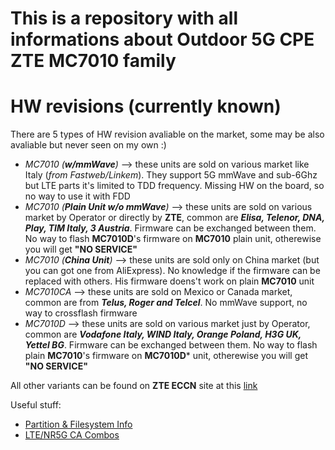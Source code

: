# This is a repository with all informations about Outdoor 5G CPE ZTE MC7010 family

# HW revisions (currently known)
There are 5 types of HW revision avaliable on the market, some may be also avaliable but never seen on my own :)

- *MC7010 (***w/mmWave***)* --> these units are sold on various market like Italy (*from Fastweb/Linkem*). They support 5G mmWave and sub-6Ghz but LTE parts it's limited to TDD frequency. Missing HW on the board, so no way to use it with FDD
- *MC7010 (***Plain Unit w/o mmWave***)* --> these units are sold on various market by Operator or directly by **ZTE**, common are ***Elisa, Telenor, DNA, Play, TIM Italy, 3 Austria***. Firmware can be exchanged between them. No way to flash **MC7010D**'s firmware on **MC7010** plain unit, otherewise you will get **"NO SERVICE"**
- *MC7010 (***China Unit***)* --> these units are sold only on China market (but you can got one from AliExpress). No knowledge if the firmware can be replaced with others. His firmware doens't work on plain **MC7010** unit
- *MC7010CA* --> these units are sold on Mexico or Canada market, common are from ***Telus, Roger and Telcel***. No mmWave support, no way to crossflash firmware
- *MC7010D* --> these units are sold on various market just by Operator, common are ***Vodafone Italy, WIND Italy, Orange Poland, H3G UK, Yettel BG***. Firmware can be exchanged between them. No way to flash plain **MC7010**'s firmware on **MC7010D*** unit, otherewise you will get **"NO SERVICE"**

All other variants can be found on **ZTE ECCN** site at this [link](https://www.zte.com.cn/global/about/eccn.html)

Useful stuff:

- [Partition & Filesystem Info](fs.md)
- [LTE/NR5G CA Combos](cacombo.md)



